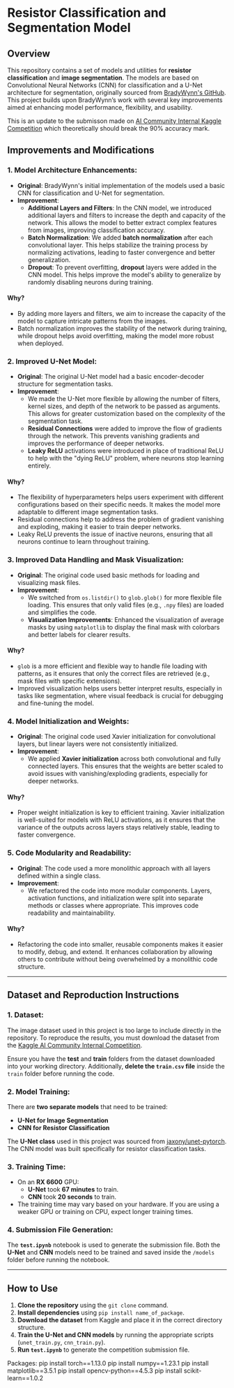 # Resistor Classification and Segmentation Model

## Overview
This repository contains a set of models and utilities for **resistor classification** and **image segmentation**. The models are based on Convolutional Neural Networks (CNN) for classification and a U-Net architecture for segmentation, originally sourced from [BradyWynn's GitHub](https://github.com/BradyWynn). This project builds upon BradyWynn’s work with several key improvements aimed at enhancing model performance, flexibility, and usability.

This is an update to the submisson made on [AI Community Internal Kaggle Competition](https://www.kaggle.com/competitions/ai-community-internal-comp) which theoretically should break the 90% accuracy mark.

## Improvements and Modifications

### 1. **Model Architecture Enhancements**:
   - **Original**: BradyWynn's initial implementation of the models used a basic CNN for classification and U-Net for segmentation.
   - **Improvement**: 
     - **Additional Layers and Filters**: In the CNN model, we introduced additional layers and filters to increase the depth and capacity of the network. This allows the model to better extract complex features from images, improving classification accuracy.
     - **Batch Normalization**: We added **batch normalization** after each convolutional layer. This helps stabilize the training process by normalizing activations, leading to faster convergence and better generalization.
     - **Dropout**: To prevent overfitting, **dropout** layers were added in the CNN model. This helps improve the model's ability to generalize by randomly disabling neurons during training.

   #### **Why?**
   - By adding more layers and filters, we aim to increase the capacity of the model to capture intricate patterns from the images.
   - Batch normalization improves the stability of the network during training, while dropout helps avoid overfitting, making the model more robust when deployed.

### 2. **Improved U-Net Model**:
   - **Original**: The original U-Net model had a basic encoder-decoder structure for segmentation tasks.
   - **Improvement**: 
     - We made the U-Net more flexible by allowing the number of filters, kernel sizes, and depth of the network to be passed as arguments. This allows for greater customization based on the complexity of the segmentation task.
     - **Residual Connections** were added to improve the flow of gradients through the network. This prevents vanishing gradients and improves the performance of deeper networks.
     - **Leaky ReLU** activations were introduced in place of traditional ReLU to help with the "dying ReLU" problem, where neurons stop learning entirely.

   #### **Why?**
   - The flexibility of hyperparameters helps users experiment with different configurations based on their specific needs. It makes the model more adaptable to different image segmentation tasks.
   - Residual connections help to address the problem of gradient vanishing and exploding, making it easier to train deeper networks.
   - Leaky ReLU prevents the issue of inactive neurons, ensuring that all neurons continue to learn throughout training.

### 3. **Improved Data Handling and Mask Visualization**:
   - **Original**: The original code used basic methods for loading and visualizing mask files.
   - **Improvement**: 
     - We switched from `os.listdir()` to `glob.glob()` for more flexible file loading. This ensures that only valid files (e.g., `.npy` files) are loaded and simplifies the code.
     - **Visualization Improvements**: Enhanced the visualization of average masks by using `matplotlib` to display the final mask with colorbars and better labels for clearer results.

   #### **Why?**
   - `glob` is a more efficient and flexible way to handle file loading with patterns, as it ensures that only the correct files are retrieved (e.g., mask files with specific extensions).
   - Improved visualization helps users better interpret results, especially in tasks like segmentation, where visual feedback is crucial for debugging and fine-tuning the model.

### 4. **Model Initialization and Weights**:
   - **Original**: The original code used Xavier initialization for convolutional layers, but linear layers were not consistently initialized.
   - **Improvement**:
     - We applied **Xavier initialization** across both convolutional and fully connected layers. This ensures that the weights are better scaled to avoid issues with vanishing/exploding gradients, especially for deeper networks.

   #### **Why?**
   - Proper weight initialization is key to efficient training. Xavier initialization is well-suited for models with ReLU activations, as it ensures that the variance of the outputs across layers stays relatively stable, leading to faster convergence.

### 5. **Code Modularity and Readability**:
   - **Original**: The code used a more monolithic approach with all layers defined within a single class.
   - **Improvement**:
     - We refactored the code into more modular components. Layers, activation functions, and initialization were split into separate methods or classes where appropriate. This improves code readability and maintainability.

   #### **Why?**
   - Refactoring the code into smaller, reusable components makes it easier to modify, debug, and extend. It enhances collaboration by allowing others to contribute without being overwhelmed by a monolithic code structure.

---

## Dataset and Reproduction Instructions

### 1. **Dataset**:
   The image dataset used in this project is too large to include directly in the repository. To reproduce the results, you must download the dataset from the [Kaggle AI Community Internal Competition](https://www.kaggle.com/competitions/ai-community-internal-comp).

   Ensure you have the **test** and **train** folders from the dataset downloaded into your working directory. Additionally, **delete the `train.csv` file** inside the `train` folder before running the code.

### 2. **Model Training**:
   There are **two separate models** that need to be trained:

   - **U-Net for Image Segmentation**
   - **CNN for Resistor Classification**

   The **U-Net class** used in this project was sourced from [jaxony/unet-pytorch](https://github.com/jaxony/unet-pytorch/blob/master/model.py). The CNN model was built specifically for resistor classification tasks.

### 3. **Training Time**:
   - On an **RX 6600** GPU:
     - **U-Net** took **67 minutes** to train.
     - **CNN** took **20 seconds** to train.
   - The training time may vary based on your hardware. If you are using a weaker GPU or training on CPU, expect longer training times.

### 4. **Submission File Generation**:
   The **`test.ipynb`** notebook is used to generate the submission file. Both the **U-Net** and **CNN** models need to be trained and saved inside the `/models` folder before running the notebook.

---

## How to Use

1. **Clone the repository** using the `git clone` command.
2. **Install dependencies** using `pip install name_of_package`.
3. **Download the dataset** from Kaggle and place it in the correct directory structure.
4. **Train the U-Net and CNN models** by running the appropriate scripts (`unet_train.py`, `cnn_train.py`).
5. **Run `test.ipynb`** to generate the competition submission file.

Packages:
pip install torch==1.13.0
pip install numpy==1.23.1
pip install matplotlib==3.5.1
pip install opencv-python==4.5.3
pip install scikit-learn==1.0.2
